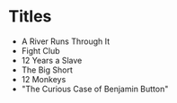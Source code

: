 # Titles

* A River Runs Through It
* Fight Club
* 12 Years a Slave
* The Big Short
* 12 Monkeys
* "The Curious Case of Benjamin Button"